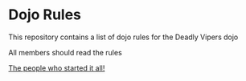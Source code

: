 Dojo Rules
==========

This repository contains a list of dojo rules for the Deadly Vipers dojo

All members should read the rules

[The people who started it all!]("https://github.com/deadlyvipers")
